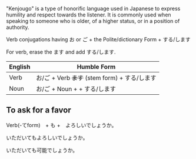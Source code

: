 "Kenjougo" is a type of honorific language used in Japanese to express humility and respect towards the listener. It is commonly used when speaking to someone who is older, of a higher status, or in a position of authority.

Verb conjugations having お or ご + the Polite/dictionary Form + する/します

For verb, erase the ます and add する/します.

|English|	Humble Form|
| --- | --- |
|Verb|	お/ご + Verb <s>ます</s> (stem form) + する/します|
|Noun|	お/ご + Noun + + する/します|


## To ask for a favor
Verb(-てform)　+ も +　よろしいでしょうか。

いただいてもよろしいでしょうか。

いただいても可能でしょうか。